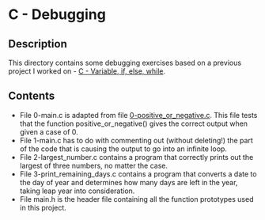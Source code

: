 # C - Debugging
## Description
This directory contains some debugging exercises based on a previous project I worked on - [C - Variable, if, else, while](https://github.com/TosinISOGUN/alx-low_level_programming/tree/master/0x01-variables_if_else_while).

## Contents
* File 0-main.c is adapted from file [0-positive_or_negative.c](https://github.com/TosinISOGUN/alx-low_level_programming/blob/master/0x01-variables_if_else_while/0-positive_or_negative.c). This file tests that the function positive_or_negative() gives the correct output when given a case of 0.
* File 1-main.c has to do with commenting out (without deleting!) the part of the code that is causing the output to go into an infinite loop.
* File 2-largest_number.c contains a program that correctly prints out the largest of three numbers, no matter the case.
* File 3-print_remaining_days.c contains a program that converts a date to the day of year and determines how many days are left in the year, taking leap year into consideration.
* File main.h is the header file containing all the function prototypes used in this project.
